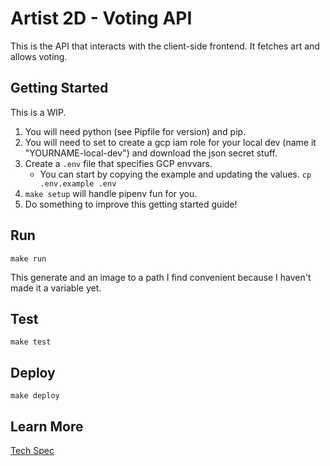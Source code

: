 # Artist 2D - Voting API

This is the API that interacts with the client-side frontend. It fetches art and allows voting.

## Getting Started

This is a WIP.

1. You will need python (see Pipfile for version) and pip.
2. You will need to set to create a gcp iam role for your local dev (name it "YOURNAME-local-dev") and download the json secret stuff.
3. Create a `.env` file that specifies GCP envvars.
   - You can start by copying the example and updating the values. `cp .env.example .env`
4. `make setup` will handle pipenv fun for you.
5. Do something to improve this getting started guide!

## Run

```
make run
```

This generate and an image to a path I find convenient because I haven't made it a variable yet.

## Test

```
make test
```

## Deploy


```
make deploy
```


## Learn More

[Tech Spec](docs/tech_spec.md)
